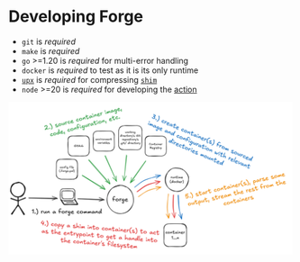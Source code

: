 # Developing Forge

- `git` is _required_
- `make` is _required_
- `go` >=1.20 is _required_ for multi-error handling
- `docker` is _required_ to test as it is its only runtime
- [`upx`](https://github.com/upx/upx) is _required_ for compressing [`shim`](https://github.com/frantjc/forge/blob/main/internal/cmd/shim/main.go)
- `node` >=20 is _required_ for developing the [action](https://github.com/frantjc/forge/blob/main/.github/actions/setup-forge)

![Diagram](diag.png)
